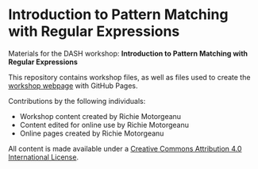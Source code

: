 # Introduction to Pattern Matching with Regular Expressions
Materials for the DASH workshop: **Introduction to Pattern Matching with Regular Expressions**  

This repository contains workshop files, as well as files used to create the [workshop webpage](https://scds.github.io/intro-regex/) with GitHub Pages. 

Contributions by the following individuals: 
- Workshop content created by Richie Motorgeanu
- Content edited for online use by Richie Motorgeanu 
- Online pages created by Richie Motorgeanu

All content is made available under a [Creative Commons Attribution 4.0 International License](https://creativecommons.org/licenses/by/4.0/). 
